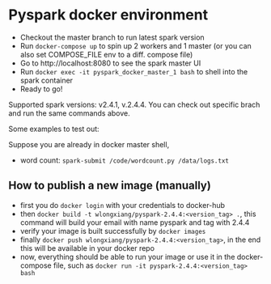 # Pyspark docker environment

 - Checkout the master branch to run latest spark version
 - Run ``docker-compose up`` to spin up 2 workers and 1 master (or you can also set COMPOSE_FILE env to a diff. compose file)
 - Go to http://localhost:8080 to see the spark master UI
 - Run `docker exec -it pyspark_docker_master_1 bash` to shell into the spark container
 - Ready to go!

Supported spark versions: v2.4.1, v.2.4.4. You can check out specific brach and run the same commands above.

Some examples to test out:

Suppose you are already in docker master shell,

- word count: `spark-submit /code/wordcount.py /data/logs.txt`


## How to publish a new image (manually)

- first you do `docker login` with your credentials to docker-hub
- then `docker build -t wlongxiang/pyspark-2.4.4:<version_tag> .`, this command will build your email with name pyspark and tag with 2.4.4
- verify your image is built successfully by `docker images`
- finally `docker push wlongxiang/pyspark-2.4.4:<version_tag>`, in the end this will be available in your docker repo
- now, everything should be able to run your image or use it in the docker-compose file, such as `docker run -it pyspark-2.4.4:<version_tag> bash`
